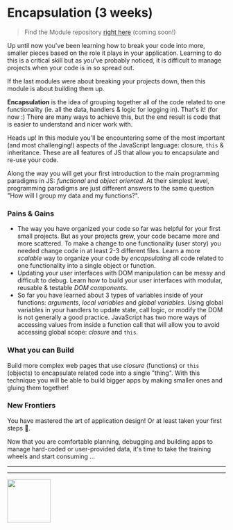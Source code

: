 # Encapsulation (3 weeks)

> Find the Module repository [right here]() (coming soon!)

Up until now you've been learning how to break your code into more, smaller pieces based on the role it plays in your application.  Learning to do this is a critical skill but as you've probably noticed, it is difficult to manage projects when your code is in so spread out.

If the last modules were about breaking your projects down, then this module is about building them up.

__Encapsulation__ is the idea of grouping together all of the code related to one functionality (ie. all the data, handlers & logic for logging in). That's it! (for now :)  There are many ways to achieve this, but the end result is code that is easier to understand and nicer work with.

Heads up!  In this module you'll be encountering some of the most important (and most challenging!) aspects of the JavaScript language: closure, `this` & inheritance.  These are all features of JS that allow you to encapsulate and re-use your code.

Along the way you will get your first introduction to the main programming paradigms in JS: _functional_ and _object oriented_.  At their simplest level, programming paradigms are just different answers to the same question "How will I group my data and my functions?".

### Pains & Gains

* The way you have organized your code so far was helpful for your first small projects.  But as your projects grew, your code became more and more scattered.  To make a change to one functionality (user story) you needed change code in at least 2-3 different files. Learn a more _scalable_ way to organize your code by _encapsulating_ all code related to one functionality into a single object or function.
* Updating your user interfaces with DOM manipulation can be messy and difficult to debug.  Learn how to build your user interfaces with modular, reusable & testable _DOM components_.
* So far you have learned about 3 types of variables inside of your functions: _arguments_, _local variables_ and _global variables_.  Using global variables in your handlers to update state, call logic, or modify the DOM is not generally a good practice.  JavaScript has two more ways of accessing values from inside a function call that will allow you to avoid accessing global scope: _closure_ and `this`.


### What you can Build

Build more complex web pages that use _closure_ (functions) or `this` (objects) to encapsulate related code into a single "thing".  With this technique you will be able to build bigger apps by making smaller ones and gluing them together!

### New Frontiers

You have mastered the art of application design!  Or at least taken your first steps :hatching_chick:.

Now that you are comfortable planning, debugging and building apps to manage hard-coded or user-provided data, it's time to take the training wheels and start consuming ...

<hr>
<hr>
<a href="https://hackyourfuture.be" target="_blank"><img
    src="https://user-images.githubusercontent.com/18554853/63941625-4c7c3d00-ca6c-11e9-9a76-8d5e3632fe70.jpg"
    width="100" height="100"></a>
